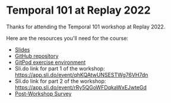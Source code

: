 # Temporal 101 at Replay 2022

Thanks for attending the Temporal 101 workshop at Replay 2022. 

Here are the resources you'll need for the course:

* [Slides](https://github.com/tomwheeler/temporal-101-go-code/raw/main/slides.pdf)
* [GitHub repository](https://github.com/tomwheeler/temporal-101-go-code)
* [GitPod exercise environment](https://gitpod.io/#https://github.com/tomwheeler/temporal-101-go-code)
* Sli.do link for part 1 of the workshop: https://app.sli.do/event/qhKQAtwUNSESTWg76VH7dn
* Sli.do link for part 2 of the workshop: https://app.sli.do/event/rRy5QGoWFDqkaWxEJwteGd
* [Post-Workshop Survey](https://forms.gle/LUVTVK9nEV4CikdM6)
